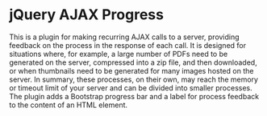 # jQuery AJAX Progress
This is a plugin for making recurring AJAX calls to a server, providing feedback on the process in the response of each call. It is designed for situations where, for example, a large number of PDFs need to be generated on the server, compressed into a zip file, and then downloaded, or when thumbnails need to be generated for many images hosted on the server. In summary, these processes, on their own, may reach the memory or timeout limit of your server and can be divided into smaller processes. The plugin adds a Bootstrap progress bar and a label for process feedback to the content of an HTML element.
